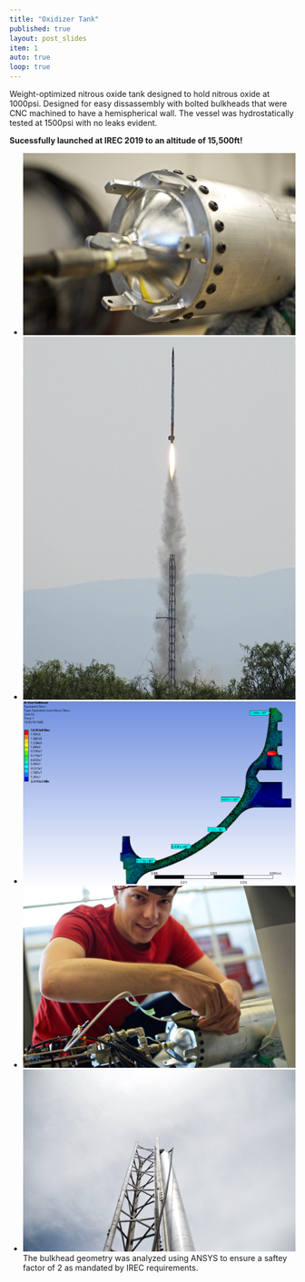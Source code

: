```yaml
---
title: "Oxidizer Tank"
published: true
layout: post_slides
item: 1
auto: true
loop: true
---
```


Weight-optimized nitrous oxide tank designed to hold nitrous oxide at 1000psi. Designed for easy dissassembly with bolted bulkheads that were CNC machined to have a hemispherical wall. The vessel was hydrostatically tested at 1500psi with no leaks evident.

**Sucessfully launched at IREC 2019 to an altitude of 15,500ft!**
+ ![NOS tank](../assets/img/OxTank.jpeg)
+ ![Rocket Launch](../assets/img/sots.jpg)
+ ![simulation](../assets/img/Vent.png)
+ ![Assembly](../assets/img/oxAssembly.jpg)
+ ![WDR](../assets/img/WDR.jpg)
The bulkhead geometry was analyzed using ANSYS to ensure a saftey factor of 2 as mandated by IREC requirements.






